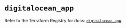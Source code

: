 # `digitalocean_app`

Refer to the Terraform Registry for docs: [`digitalocean_app`](https://registry.terraform.io/providers/digitalocean/digitalocean/2.39.0/docs/resources/app).

